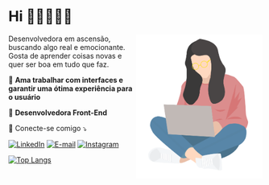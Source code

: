 # Hi 👋🏻👩🏻‍💻 

<img src="https://github.com/danielle-o-n/danielle-o-n/blob/main/men.svg" width="250px" align="right" margin-left="10px" alt="Danielle Oliveira">

Desenvolvedora em ascensão, buscando algo real e emocionante. Gosta de aprender coisas novas e quer ser boa em tudo que faz. 

🦄 **Ama trabalhar com interfaces e garantir uma ótima experiência para o usuário**

💼 **Desenvolvedora Front-End**

💌 Conecte-se comigo ⤵️

[![LinkedIn](https://img.shields.io/badge/LinkedIn-0077B5?style=flat&logo=linkedin&logoColor=white)](https://www.linkedin.com/in/danielle-o-n/)
[![E-mail](https://img.shields.io/badge/-Email-007BFF?style=flat&logo=microsoft-outlook&)](mailto:danielle.o.n@hotmail.com)
[![Instagram](https://img.shields.io/badge/-Instagram-DF0174?style=flat&logo=instagram&logoColor=white)](https://www.instagram.com/danielle.o.n/)

[![Top Langs](https://github-readme-stats.vercel.app/api/top-langs/?username=danielle-o-n&layout=compact)](https://github.com/danielle-o-n/github-readme-stats)
